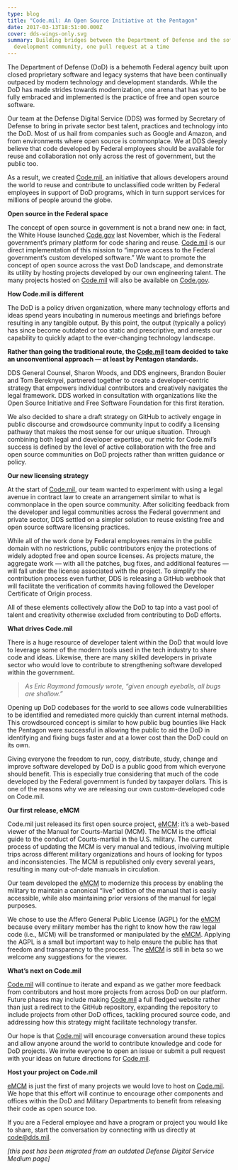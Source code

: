 ```yaml
---
type: blog
title: "Code.mil: An Open Source Initiative at the Pentagon"
date: 2017-03-13T18:51:00.000Z
cover: dds-wings-only.svg
summary: Building bridges between the Department of Defense and the software
  development community, one pull request at a time
---
```

The Department of Defense (DoD) is a behemoth Federal agency built upon closed proprietary software and legacy systems that have been continually outpaced by modern technology and development standards. While the DoD has made strides towards modernization, one arena that has yet to be fully embraced and implemented is the practice of free and open source software. 

Our team at the Defense Digital Service (DDS) was formed by Secretary of Defense to bring in private sector best talent, practices and technology into the DoD. Most of us hail from companies such as Google and Amazon, and from environments where open source is commonplace. We at DDS deeply believe that code developed by Federal employees should be available for reuse and collaboration not only across the rest of government, but the public too.

As a result, we created [Code.mil](https://code.mil/), an initiative that allows developers around the world to reuse and contribute to unclassified code written by Federal employees in support of DoD programs, which in turn support services for millions of people around the globe.

**Open source in the Federal space** 

The concept of open source in government is not a brand new one: in fact, the White House launched [Code.gov](https://code.gov/) last November, which is the Federal government’s primary platform for code sharing and reuse. [Code.mil](https://code.mil/) is our direct implementation of this mission to “improve access to the Federal government’s custom developed software.” We want to promote the concept of open source across the vast DoD landscape, and demonstrate its utility by hosting projects developed by our own engineering talent. The many projects hosted on [Code.mil](https://code.mil/) will also be available on [Code.gov](https://code.gov/).

**How Code.mil is different**

The DoD is a policy driven organization, where many technology efforts and ideas spend years incubating in numerous meetings and briefings before resulting in any tangible output. By this point, the output (typically a policy) has since become outdated or too static and prescriptive, and arrests our capability to quickly adapt to the ever-changing technology landscape.

**Rather than going the traditional route, the [Code.mil](https://code.mil/) team decided to take an unconventional approach — at least by Pentagon standards.**

DDS General Counsel, Sharon Woods, and DDS engineers, Brandon Bouier and Tom Bereknyei, partnered together to create a developer-centric strategy that empowers individual contributors and creatively navigates the legal framework. DDS worked in consultation with organizations like the Open Source Initiative and Free Software Foundation for this first iteration.

We also decided to share a draft strategy on GitHub to actively engage in public discourse and crowdsource community input to codify a licensing pathway that makes the most sense for our unique situation. Through combining both legal and developer expertise, our metric for Code.mil’s success is defined by the level of active collaboration with the free and open source communities on DoD projects rather than written guidance or policy.

**Our new licensing strategy**

At the start of [Code.mil](https://code.mil/), our team wanted to experiment with using a legal avenue in contract law to create an arrangement similar to what is commonplace in the open source community. After soliciting feedback from the developer and legal communities across the Federal government and private sector, DDS settled on a simpler solution to reuse existing free and open source software licensing practices.

While all of the work done by Federal employees remains in the public domain with no restrictions, public contributors enjoy the protections of widely adopted free and open source licenses. As projects mature, the aggregate work — with all the patches, bug fixes, and additional features — will fall under the license associated with the project. To simplify the contribution process even further, DDS is releasing a GitHub webhook that will facilitate the verification of commits having followed the Developer Certificate of Origin process.

All of these elements collectively allow the DoD to tap into a vast pool of talent and creativity otherwise excluded from contributing to DoD efforts.

**What drives Code.mil**

There is a huge resource of developer talent within the DoD that would love to leverage some of the modern tools used in the tech industry to share code and ideas. Likewise, there are many skilled developers in private sector who would love to contribute to strengthening software developed within the government.

> *As Eric Raymond famously wrote, “given enough eyeballs, all bugs are shallow.”*

Opening up DoD codebases for the world to see allows code vulnerabilities to be identified and remediated more quickly than current internal methods. This crowdsourced concept is similar to how public bug bounties like Hack the Pentagon were successful in allowing the public to aid the DoD in identifying and fixing bugs faster and at a lower cost than the DoD could on its own.

Giving everyone the freedom to run, copy, distribute, study, change and improve software developed by DoD is a public good from which everyone should benefit. This is especially true considering that much of the code developed by the Federal government is funded by taxpayer dollars. This is one of the reasons why we are releasing our own custom-developed code on Code.mil.

**Our first release, eMCM**

Code.mil just released its first open source project, [eMCM](https://github.com/deptofdefense/eMCM): it’s a web-based viewer of the Manual for Courts-Martial (MCM). The MCM is the official guide to the conduct of Courts-martial in the U.S. military. The current process of updating the MCM is very manual and tedious, involving multiple trips across different military organizations and hours of looking for typos and inconsistencies. The MCM is republished only every several years, resulting in many out-of-date manuals in circulation.

Our team developed the [eMCM](https://github.com/deptofdefense/eMCM) to modernize this process by enabling the military to maintain a canonical “live” edition of the manual that is easily accessible, while also maintaining prior versions of the manual for legal purposes.

We chose to use the Affero General Public License (AGPL) for the [eMCM](https://github.com/deptofdefense/eMCM) because every military member has the right to know how the raw legal code (i.e., MCM) will be transformed or manipulated by the [eMCM](https://github.com/deptofdefense/eMCM). Applying the AGPL is a small but important way to help ensure the public has that freedom and transparency to the process. The [eMCM](https://github.com/deptofdefense/eMCM) is still in beta so we welcome any suggestions for the viewer.

**What’s next on Code.mil**

[Code.mil](https://code.mil/) will continue to iterate and expand as we gather more feedback from contributors and host more projects from across DoD on our platform. Future phases may include making [Code.mil](https://code.mil/) a full fledged website rather than just a redirect to the GitHub repository, expanding the repository to include projects from other DoD offices, tackling procured source code, and addressing how this strategy might facilitate technology transfer.

Our hope is that [Code.mil](https://code.mil/) will encourage conversation around these topics and allow anyone around the world to contribute knowledge and code for DoD projects. We invite everyone to open an issue or submit a pull request with your ideas on future directions for [Code.mil](https://code.mil/).

**Host your project on Code.mil**

[eMCM](https://github.com/deptofdefense/eMCM) is just the first of many projects we would love to host on [Code.mil](https://code.mil/). We hope that this effort will continue to encourage other components and offices within the DoD and Military Departments to benefit from releasing their code as open source too.

If you are a Federal employee and have a program or project you would like to share, start the conversation by connecting with us directly at code@dds.mil.

*\[this post has been migrated from an outdated Defense Digital Service Medium page]*
